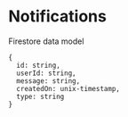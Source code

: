 # Notifications
Firestore data model

```
{
  id: string,
  userId: string,
  message: string,
  createdOn: unix-timestamp,
  type: string
}
```
